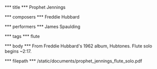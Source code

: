 *** title ***
Prophet Jennings

*** composers ***
Freddie Hubbard

*** performers ***
James Spaulding

*** tags ***
flute

*** body ***
From Freddie Hubbard's 1962 album, Hubtones. Flute solo begins ~2:17.

*** filepath ***
/static/documents/prophet_jennings_flute_solo.pdf
